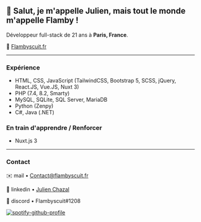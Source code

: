 ## 👋 **Salut, je m'appelle Julien, mais tout le monde m'appelle Flamby !**

Développeur full-stack de 21 ans à **Paris, France**.

🍮 [Flambyscuit.fr](https://www.flambyscuit.fr)

---

### Expérience

- HTML, CSS, JavaScript (TailwindCSS, Bootstrap 5, SCSS, jQuery, React.JS, Vue.JS, Nuxt 3)
- PHP (7.4, 8.2, Smarty)
- MySQL, SQLite, SQL Server, MariaDB
- Python (Zenpy)
- C#, Java (.NET)

### En train d'apprendre / Renforcer
- Nuxt.js 3
---

### Contact

✉️ mail • [Contact@flambyscuit.fr](mailto:contact@flambyscuit.fr)

🔗 linkedin • [Julien Chazal](https://www.linkedin.com/in/julien-chazal/)

💬 discord • Flambyscuit#1208

[![spotify-github-profile](https://spotify-github-profile.vercel.app/api/view?uid=kaeggame&cover_image=false&theme=default&show_offline=false&background_color=000000&interchange=false&bar_color=22272e)](https://github.com/kittinan/spotify-github-profile)
